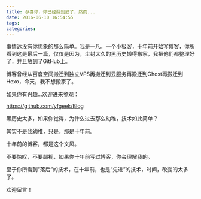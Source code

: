 ```yaml
---
title: 恭喜你，你已经翻到底了，然而...
date: 2016-06-10 16:54:55
tags: 
categories: 
---
```


事情远没有你想象的那么简单。我是一凡，一个小极客，十年前开始写博客，你所看到这是最后一篇，仅仅是因为，尘封太久的黑历史懒得搬家，我把他们都整理好了，并且放到了GitHub上。

博客曾经从百度空间搬迁到独立VPS再搬迁到云服务再搬迁到Ghost再搬迁到Hexo，今天，我不想搬家了。

如果你有兴趣…欢迎进来参观：

https://github.com/yfgeek/Blog

黑历史太多，如果你觉得，为什么过去那么幼稚，技术如此简单？

其实不是我幼稚，只是，那是十年前。

十年前的博客，都是这个文风。

不要惊叹，不要鄙视，如果你十年前写过博客，你会理解我的。

至于你所看到“落后”的技术，在十年前，也是“先进”的技术，时间，改变的太多了。

欢迎留言！